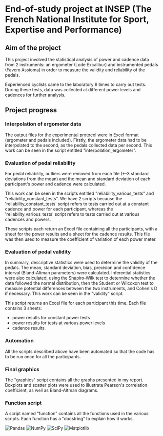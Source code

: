 # End-of-study project at INSEP (The French National Institute for Sport, Expertise and Performance)

## Aim of the project 
This project involved the statistical analysis of power and cadence data from 2 instruments: an ergometer (Lode Excalibur) and instrumented pedals (Favero Assioma) in order to measure the validity and reliability of the pedals.

Experienced cyclists came to the laboratory 9 times to carry out tests. During these tests, data was collected at different power levels and cadences for further analysis.

## Project progress

### Interpolation of ergometer data 
The output files for the experimental protocol were in Excel format (ergometer and pedals included). 
Firstly, the ergometer data had to be interpolated to the second, as the pedals collected data per second. This work can be seen in the script entitled "interpolation_ergometer".

### Evaluation of pedal reliability
For pedal reliability, outliers were removed from each file (+-3 standard deviations from the mean) and the mean and standard deviation of each participant's power and cadence were calculated. 

This work can be seen in the scripts entitled "reliability_various_tests" and "reliability_constant_tests". We have 2 scripts because the 'reliability_constant_tests' script refers to tests carried out at a constant cadence and power for each participant, whereas the 'reliability_various_tests' script refers to tests carried out at various cadences and powers. 

These scripts each return an Excel file containing all the participants, with a sheet for the power results and a sheet for the cadence results. This file was then used to measure the coefficient of variation of each power meter. 

### Evaluation of pedal validity
In summary, descriptive statistics were used to determine the validity of the pedals. The mean, standard deviation, bias, precision and confidence interval (Bland-Altman parameters) were calculated. Inferential statistics were also calculated, using the Shapiro-Wilk test to determine whether the data followed the normal distribution, then the Student or Wilcoxon test to measure potential differences between the two instruments, and Cohen's D if necessary. This work can be seen in the "validity" script. 

This script returns an Excel file for each participant this time. 
Each file contains 3 sheets: 
- power results for constant power tests
- power results for tests at various power levels
- cadence results.
  
### Automation
All the scripts described above have been automated so that the code has to be run once for all the participants. 

### Final graphics
The "graphics" script contains all the graphs presented in my report. Boxplots and scatter plots were used to illustrate Pearson's correlation coefficient, as well as Bland-Altman diagrams.

### Function script
A script named "function" contains all the functions used in the various scripts. Each function has a "docstring" to explain how it works. 

![Pandas](https://img.shields.io/badge/pandas-%23150458.svg?style=for-the-badge&logo=pandas&logoColor=white)
![NumPy](https://img.shields.io/badge/numpy-%23013243.svg?style=for-the-badge&logo=numpy&logoColor=white)
![SciPy](https://img.shields.io/badge/SciPy-%230C55A5.svg?style=for-the-badge&logo=scipy&logoColor=%white)
![Matplotlib](https://img.shields.io/badge/Matplotlib-%23ffffff.svg?style=for-the-badge&logo=Matplotlib&logoColor=black)
